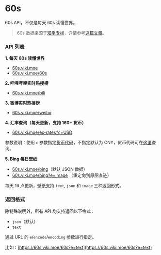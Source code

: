 # 60s

60s API，不仅是每天 60s 读懂世界。

> 60s 数据来源于[知乎专栏](https://www.zhihu.com/column/c_1261258401923026944)，详情参考[这篇文章](https://xlog.viki.moe/60s)。

### API 列表

**1. 每天 60s 读懂世界**

- [60s.viki.moe](https://60s.viki.moe)
- [60s.viki.moe/60s](https://60s.viki.moe/60s)

**2. 哔哩哔哩实时热搜榜**

- [60s.viki.moe/bili](https://60s.viki.moe/bili)

**3. 微博实时热搜榜**

- [60s.viki.moe/weibo](https://60s.viki.moe/weibo)

**4. 汇率查询（每天更新，支持 160+ 货币）**

- [60s.viki.moe/ex-rates?c=USD](https://60s.viki.moe/ex-rates?c=USD)

参数说明：使用 `c` 参数指定[货币代码](https://coinyep.com/zh/currencies)，不指定默认为 CNY，货币代码可在[这里](https://coinyep.com/zh/currencies)查询。

**5. Bing 每日壁纸**

- [60s.viki.moe/bing](https://60s.viki.moe/bing)（默认 JSON 数据）
- [60s.viki.moe/bing?e=image](https://60s.viki.moe/bing?e=image) （重定向到原图直链）

每天 16 点更新，壁纸支持 `text`, `json` 和 `image` 三种返回形式。

### 返回格式

除特殊说明外，所有 API 均支持返回以下格式：

- `json`（默认）
- `text`

通过 URL 的 `e`/`encode`/`encoding` 参数进行指定。

比如：[https://60s.viki.moe/60s?e=text](https://60s.viki.moe/60s?e=text)
